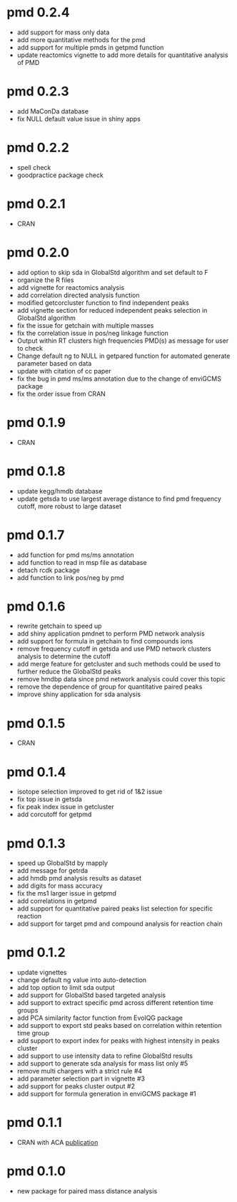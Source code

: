 # pmd 0.2.4

- add support for mass only data
- add more quantitative methods for the pmd
- add support for multiple pmds in getpmd function
- update reactomics vignette to add more details for quantitative analysis of PMD

# pmd 0.2.3

- add MaConDa database
- fix NULL default value issue in shiny apps

# pmd 0.2.2

- spell check
- goodpractice package check

# pmd 0.2.1

- CRAN

# pmd 0.2.0

- add option to skip sda in GlobalStd algorithm and set default to F
- organize the R files
- add vignette for reactomics analysis
- add correlation directed analysis function
- modified getcorcluster function to find independent peaks
- add vignette section for reduced independent peaks selection in GlobalStd algorithm
- fix the issue for getchain with multiple masses
- fix the correlation issue in pos/neg linkage function
- Output within RT clusters high frequencies PMD(s) as message for user to check
- Change default ng to NULL in getpared function for automated generate parameter based on data
- update with citation of cc paper
- fix the bug in pmd ms/ms annotation due to the change of enviGCMS package
- fix the order issue from CRAN

# pmd 0.1.9

- CRAN

# pmd 0.1.8

- update kegg/hmdb database
- update getsda to use largest average distance to find pmd frequency cutoff, more robust to large dataset

# pmd 0.1.7

- add function for pmd ms/ms annotation
- add function to read in msp file as database
- detach rcdk package
- add function to link pos/neg by pmd

# pmd 0.1.6

- rewrite getchain to speed up
- add shiny application pmdnet to perform PMD network analysis
- add support for formula in getchain to find compounds ions
- remove frequency cutoff in getsda and use PMD network clusters analysis to determine the cutoff
- add merge feature for getcluster and such methods could be used to further reduce the GlobalStd peaks
- remove hmdbp data since pmd network analysis could cover this topic
- remove the dependence of group for quantitative paired peaks
- improve shiny application for sda analysis

# pmd 0.1.5

- CRAN

# pmd 0.1.4

- isotope selection improved to get rid of 1&2 issue 
- fix top issue in getsda
- fix peak index issue in getcluster
- add corcutoff for getpmd

# pmd 0.1.3

- speed up GlobalStd by mapply
- add message for getrda
- add hmdb pmd analysis results as dataset
- add digits for mass accuracy
- fix the ms1 larger issue in getpmd
- add correlations in getpmd
- add support for quantitative paired peaks list selection for specific reaction
- add support for target pmd and compound analysis for reaction chain

# pmd 0.1.2

- update vignettes
- change default ng value into auto-detection
- add top option to limit sda output
- add support for GlobalStd based targeted analysis
- add support to extract specific pmd across different retention time groups
- add PCA similarity factor function from EvolQG package
- add support to export std peaks based on correlation within retention time group
- add support to export index for peaks with highest intensity in peaks cluster
- add support to use intensity data to refine GlobalStd results
- add support to generate sda analysis for mass list only #5
- remove multi chargers with a strict rule #4
- add parameter selection part in vignette #3
- add support for peaks cluster output #2
- add support for formula generation in enviGCMS package #1

# pmd 0.1.1

- CRAN with ACA [publication](https://doi.org/10.1016/j.aca.2018.10.062)

# pmd 0.1.0

- new package for paired mass distance analysis
